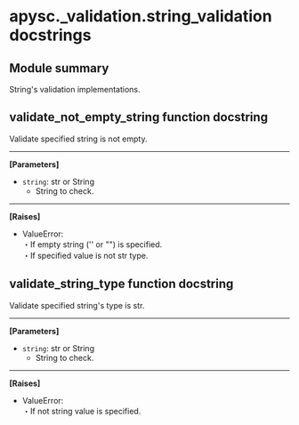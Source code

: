 # apysc._validation.string_validation docstrings

## Module summary

String's validation implementations.

## validate_not_empty_string function docstring

Validate specified string is not empty.<hr>

**[Parameters]**

- `string`: str or String
  - String to check.

<hr>

**[Raises]**

- ValueError: <br> ・If empty string ('' or "") is specified. <br> ・If specified value is not str type.

## validate_string_type function docstring

Validate specified string's type is str.<hr>

**[Parameters]**

- `string`: str or String
  - String to check.

<hr>

**[Raises]**

- ValueError: <br> ・If not string value is specified.